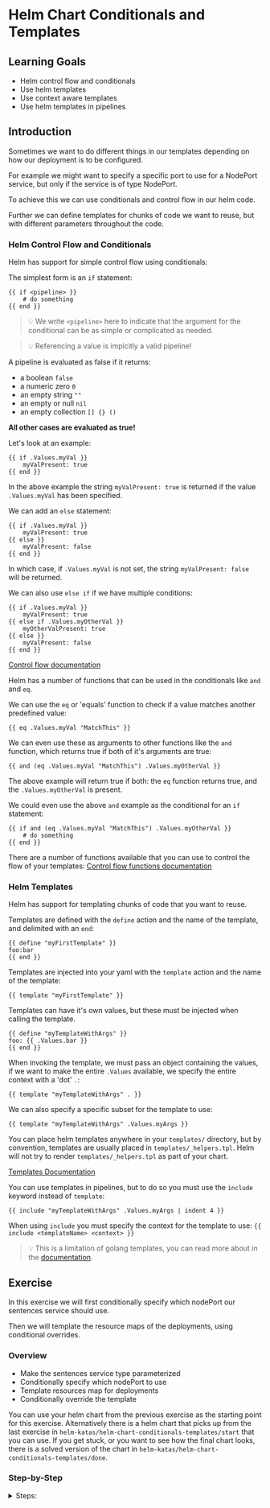# Helm Chart Conditionals and Templates

## Learning Goals

- Helm control flow and conditionals
- Use helm templates
- Use context aware templates
- Use helm templates in pipelines

## Introduction

Sometimes we want to do different things in our templates depending on how our deployment is to be configured.

For example we might want to specify a specific port to use for a NodePort service, but only if the service is of type NodePort.

To achieve this we can use conditionals and control flow in our helm code.

Further we can define templates for chunks of code we want to reuse, but with different parameters throughout the code.

### Helm Control Flow and Conditionals

Helm has support for simple control flow using conditionals:

The simplest form is an `if` statement:

```
{{ if <pipeline> }}
    # do something
{{ end }}
```
> :bulb: We write `<pipeline>` here to indicate that the argument for the conditional can be as simple or complicated as needed.

> :bulb: Referencing a value is implcitly a valid pipeline!

A pipeline is evaluated as false if it returns:
- a boolean `false`
- a numeric zero `0`
- an empty string `""`
- an empty or null `nil`
- an empty collection `[] {} ()`

**All other cases are evaluated as true!**

Let's look at an example:
```
{{ if .Values.myVal }}
    myValPresent: true
{{ end }}
```
In the above example the string `myValPresent: true` is returned if the value `.Values.myVal` has been specified.

We can add an `else` statement:

```
{{ if .Values.myVal }}
    myValPresent: true
{{ else }}
    myValPresent: false
{{ end }}
```
In which case, if `.Values.myVal` is not set, the string `myValPresent: false` will be returned.

We can also use `else if` if we have multiple conditions:

```
{{ if .Values.myVal }}
    myValPresent: true
{{ else if .Values.myOtherVal }}
    myOtherValPresent: true
{{ else }}
    myValPresent: false
{{ end }}
```

[Control flow documentation](https://helm.sh/docs/chart_template_guide/control_structures/)

Helm has a number of functions that can be used in the conditionals like `and` and `eq`.

We can use the `eq` or 'equals' function to check if a value matches another predefined value:
```
{{ eq .Values.myVal "MatchThis" }}
```

We can even use these as arguments to other functions like the `and` function, which returns true if both of it's arguments are true:

```
{{ and (eq .Values.myVal "MatchThis") .Values.myOtherVal }}
```

The above example will return true if both: the `eq` function returns true, and the `.Values.myOtherVal` is present.

We could even use the above `and` example as the conditional for an `if` statement:

```
{{ if and (eq .Values.myVal "MatchThis") .Values.myOtherVal }}
    # do something
{{ end }}
```

There are a number of functions available that you can use to control the flow of your templates: [Control flow functions documentation](https://helm.sh/docs/chart_template_guide/function_list/#logic-and-flow-control-functions)

### Helm Templates

Helm has support for templating chunks of code that you want to reuse.

Templates are defined with the `define` action and the name of the template, and delimited with an `end`:

```
{{ define "myFirstTemplate" }}
foo:bar
{{ end }}
```

Templates are injected into your yaml with the `template` action and the name of the template:

```
{{ template "myFirstTemplate" }}
```

Templates can have it's own values, but these must be injected when calling the template.

```
{{ define "myTemplateWithArgs" }}
foo: {{ .Values.bar }}
{{ end }}
```

When invoking the template, we must pass an object containing the values, if we want to make the entire `.Values` available, we specify the entire context with a 'dot' `.`:

```
{{ template "myTemplateWithArgs" . }}
```

We can also specify a specific subset for the template to use:

```
{{ template "myTemplateWithArgs" .Values.myArgs }}
```

You can place helm templates anywhere in your `templates/` directory, but by convention, templates are usually placed in `templates/_helpers.tpl`.
Helm will not try to render `templates/_helpers.tpl` as part of your chart.

[Templates Documentation](https://helm.sh/docs/chart_best_practices/templates/#helm)

You can use templates in pipelines, but to do so you must use the `include` keyword instead of `template`:

```
{{ include "myTemplateWithArgs" .Values.myArgs | indent 4 }}
```

When using `include` you must specify the context for the template to use: `{{ include <templateName> <context> }}`

> :bulb: This is a limitation of golang templates, you can read more about in the [documentation](https://helm.sh/docs/howto/charts_tips_and_tricks/#using-the-include-function).

## Exercise

In this exercise we will first conditionally specify which nodePort our sentences service should use.

Then we will template the resource maps of the deployments, using conditional overrides.

### Overview

- Make the sentences service type parameterized
- Conditionally specify which nodePort to use
- Template resources map for deployments
- Conditionally override the template

You can use your helm chart from the previous exercise as the starting point for this exercise.
Alternatively there is a helm chart that picks up from the last exercise in `helm-katas/helm-chart-conditionals-templates/start` that you can use.
If you get stuck, or you want to see how the final chart looks, there is a solved version of the chart in `helm-katas/helm-chart-conditionals-templates/done`.

### Step-by-Step

<details>
<summary>Steps:</summary>

**Make the sentences service type parameterized**

First let's have a look at the sentences service template, the file is located in `sentence-app/templates/sentences-svc.yaml`

<details>
<summary>Default sentences-svc.yaml</summary>
```yaml
apiVersion: v1
kind: Service
metadata:
  labels:
    app: sentences
    component: main
  name: sentence
spec:
  ports:
  - port: 8080
    protocol: TCP
    targetPort: 8080
  selector:
    app: sentences
    component: main
  type: NodePort
```
</details>

The type and ports for the service are hard-coded in the service template.

Let's make the type a parameter:

```yaml
apiVersion: v1
kind: Service
...
spec:
  ...
  type: {{ .Values.sentence.service.type }}
```

Add the type to your `values.yaml`:
```yaml
sentence:
  ...
  service:
    type: ClusterIP
```

Let's try to render the service template:

```sh
$ helm template sentence-app --show-only templates/sentences-svc.yaml
---
# Source: sentence-app/templates/sentences-svc.yaml
apiVersion: v1
kind: Service
...
spec:
  ...
  type: ClusterIP
```

Sweet, that works.
Let's try to change the `type` in your `values.yaml` to `NodePort`.

Render the template again, and verify that it is now set to `NodePort`.

**Conditionally specify which nodePort to use**

When using the `NodePort` service type, Kubernetes allows us to specify which port we would like to use.
This argument is only relevant when using the `NodePort` service type, so let's make a conditional that only adds the port if the type is NodePort.

Add the port to your `values.yaml`:

```yaml
sentence:
  ...
  service:
    type: NodePort
    nodePort: 31234
```

We add the conditional to the `ports` map of the service spec in your sentences service template:

```yaml
apiVersion: v1
kind: Service
...
spec:
  ports:
  - port: 8080
    protocol: TCP
    targetPort: 8080
    {{ if and (eq .Values.sentences.service.type "NodePort") .Values.sentences.service.nodePort -}}
    nodePort: {{ .Values.sentences.service.nodePort }}
    {{- end }}
  ...
  type: {{ .Values.sentences.service.type }}
```
> :bulb: Notice the use of `{{-` and `-}}` to remove whitespace around the injected value in the if statement.

The above `if` statement is true if both the `type` is set to `NodePort` and the value `nodePort` has been specified.

Try to render the template:

```sh
$ helm template sentence-app --show-only templates/sentences-svc.yaml
---
# Source: sentence-app/templates/sentences-svc.yaml
apiVersion: v1
kind: Service
...
spec:
  ports:
  - port: 8080
    protocol: TCP
    targetPort: 8080
    nodePort: 31234
  ...
  type: NodePort
```

Now let's try to change the type back to `ClusterIP` in the values file, and render the template again:

```sh
$ helm template sentence-app --show-only templates/sentences-svc.yaml
---
# Source: sentence-app/templates/sentences-svc.yaml
apiVersion: v1
kind: Service
...
spec:
  ports:
  - port: 8080
    protocol: TCP
    targetPort: 8080
  ...
  type: ClusterIP
```

So that we can verify that the `nodePort` key is only added when the `type` is set to `NodePort`.

**Template resources map for deployments**

<!-- TODO add link to previous exercise -->
In the previous exercise we learned how to parameterize the `resoruces` map of our deployments.

Now we would like to have a sensible default for our pod resources, with the ability to override the default on a per service basis.

To do this we will use a `template`.

Let's create a template file:

```sh
touch helm-chart/sentence-app/templates/_helpers.tpl
```
> :bulb: You can create the file in any way you want, it just has to be placed in the `templates` directory.

Open the file in your text editor and the following code:

```yaml
{{- define "resources" -}}
resources:
  requests:
    cpu: 0.50
    memory: "500Mi"
  limits:
    cpu: 1.0
    memory: "1000Mi"
{{- end -}}
```

This is just a simple template that will insert the above yaml map.

Let's use it in your sentences deployment, edit the file `sentence-app/templates/sentences-deployment.yaml` and change:

```yaml
apiVersion: apps/v1
kind: Deployment
...
spec:
  ...
  template:
    ...
    spec:
      containers:
      - ...
        resources:
          {{- .Values.sentences.resources | toYaml | nindent 10 }}
```

To:

```yaml
apiVersion: apps/v1
kind: Deployment
...
spec:
  ...
  template:
    ...
    spec:
      containers:
      - ...
        {{ template "resources" }}
```

Render the template:

```sh
helm template sentence-app --show-only templates/sentences-deployment.yaml
---
# Source: sentence-app/templates/sentences-deployment.yaml
apiVersion: apps/v1
kind: Deployment
...
spec:
  ...
  template:
    ...
    spec:
      containers:
      - ...
        resources:
  requests:
    cpu: 0.50
    memory: "500Mi"
  limits:
    cpu: 1.0
    memory: "1000Mi"
```

So far so good, but we have to fix the indentation.

In order to that we will change the `template` to an `include` in your sentences deployment, so that we can use a pipeline and the `nindent` function:

```yaml
apiVersion: apps/v1
kind: Deployment
...
spec:
  ...
  template:
    ...
    spec:
      containers:
      - ...
        {{- include "resources" . | nindent 8 }}
```

> :bulb: Also notice that we use `{{-` to remove whitespace before the template is injected.

Render the template again:

```sh
helm template sentence-app --show-only templates/sentences-deployment.yaml
---
# Source: sentence-app/templates/sentences-deployment.yaml
apiVersion: apps/v1
kind: Deployment
...
spec:
  ...
  template:
    ...
    spec:
      containers:
      - ...
        resources:
          requests:
            cpu: 0.50
            memory: "500Mi"
          limits:
            cpu: 1.0
            memory: "1000Mi"
```

There we go!

**Conditionally override the template**

But now our sentences deployment will always use the resources map specified in the template, so lets add a condition so that we can override it:

Edit your `_helpers.tpl` and the following if statement below the `define` line:

```yaml
{{ if .resources -}}
resources:
{{- .resources | toYaml | nindent 2 -}}
{{ else }}
```

We also need to add a `{{ end }}` to delimit the `if` statement:

```yaml
    ...
    memory: "1000Mi"
{{- end -}}
{{- end -}}
```
> :bulb: We end up having two `{{ end }}` at the end of the file because we have to delimit both the template `define` and the `if` statement.

The final `_helpers.tpl` should look like this:

```yaml
{{- define "resources" -}}
{{ if .resources -}}
resources:
{{- .resources | toYaml | nindent 2 -}}
{{ else }}
resources:
  requests:
    cpu: 0.50
    memory: "500Mi"
  limits:
    cpu: 1.0
    memory: "1000Mi"
{{- end -}}
{{- end -}}
```

Now we have modified our template, so that it expects a `context` that potentially contains a `resources` map.

This means that if the context indeed contains a `resources` map, then it will be rendered to yaml and returned, if not the default resources map is returned.

Next we edit our sentences deployment to pass the `.Values.sentences` context to the template:

Change:

```yaml
apiVersion: apps/v1
kind: Deployment
...
spec:
  ...
  template:
    ...
    spec:
      containers:
      - ...
        {{- include "resources" . | nindent 8 }}
```

To:

```yaml
apiVersion: apps/v1
kind: Deployment
...
spec:
  ...
  template:
    ...
    spec:
      containers:
      - ...
        {{- include "resources" .Values.sentences | nindent 8 }}
```

Since we defined a `resources` map in the `values.yaml` a few exercises ago, when we render the template we should see these values being used instead of the template one:


```sh
helm template sentence-app --show-only templates/sentences-deployment.yaml
---
# Source: sentence-app/templates/sentences-deployment.yaml
apiVersion: apps/v1
kind: Deployment
...
spec:
  ...
  template:
    ...
    spec:
      containers:
      - ...
        resources:
          limits:
            cpu: 0.5
            memory: 500Mi
          requests:
            cpu: 0.25
            memory: 100Mi
```

You can try to delete the `resources` map from your `values.yaml` and render the template again:

```sh
helm template sentence-app --show-only templates/sentences-deployment.yaml
---
# Source: sentence-app/templates/sentences-deployment.yaml
apiVersion: apps/v1
kind: Deployment
...
spec:
  ...
  template:
    ...
    spec:
      containers:
      - ...
        resources:
          requests:
            cpu: 0.50
            memory: "500Mi"
          limits:
            cpu: 1.0
            memory: "1000Mi"
```

Which means that the template will be used.

The neat thing here is that we can use the same template in the `age` and `name` deployments.

Now if we do not specify any resource limitations, the defaults will be used, but we can override those simply by adding limitations to the `values.yaml`.

</details>

